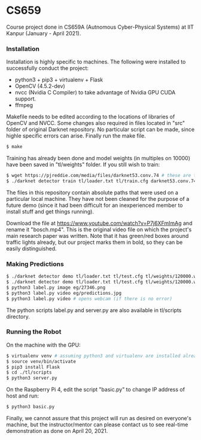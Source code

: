 # CS659

Course project done in CS659A (Autnomous Cyber-Physical Systems) at IIT Kanpur (January - April 2021).

### Installation
Installation is highly specific to machines. The following were installed to successfully conduct the project:
  - python3 + pip3 + virtualenv + Flask
  - OpenCV (4.5.2-dev)
  - nvcc (Nvidia C Compiler) to take advantage of Nvidia GPU CUDA support.
  - ffmpeg

Makefile needs to be edited according to the locations of libraries of OpenCV and NVCC. Some changes also required in files located in "src" folder of original Darknet repository. No particular script can be made, since highle specific errors can arise. Finally run the make file.

```bash
$ make
```

Training has already been done and model weights (in multiples on 10000) have been saved in "tl/weights" folder. If you still wish to train:
```bash
$ wget https://pjreddie.com/media/files/darknet53.conv.74 # these are the "prior" weights that CNN has to start with
$ ./darknet detector train tl/loader.txt tl/train.cfg darknet53.conv.74
```

The files in this repository contain absolute paths that were used on a particular local machine. They have not been cleaned for the purpose of a future demo (since it had been difficult for an inexperienced member to install stuff and get things running).

Download the file at https://www.youtube.com/watch?v=P7j6XFmImAg and rename it "bosch.mp4". This is the original video file on which the project's main research paper was written. Note that
it has green/red boxes around traffic lights already, but our project marks them in bold, so they can be easily distinguished.

### Making Predictions
```bash
$ ./darknet detector demo tl/loader.txt tl/test.cfg tl/weights/120000.weights # opens webcam (if there is no error)
$ ./darknet detector demo tl/loader.txt tl/test.cfg tl/weights/120000.weights eg/bosch.mp4 # video file
$ python3 label.py image eg/27346.png
$ python3 label.py video eg/predictions.jpg
$ python3 label.py video # opens webcam (if there is no error)
```

The python scripts label.py and server.py are also available in tl/scripts directory.

### Running the Robot
On the machine with the GPU:
```bash
$ virtualenv venv # assuming python3 and virtualenv are installed already.
$ source venv/bin/activate
$ pip3 install Flask
$ cd ./tl/scripts
$ python3 server.py
```

On the Raspberry Pi 4, edit the script "basic.py" to change IP address of host and run:
```bash
$ python3 basic.py 
```

Finally, we cannot assure that this project will run as desired on everyone's machine, but the instructor/mentor can please contact us to see real-time demonstration as done on April 20, 2021.

